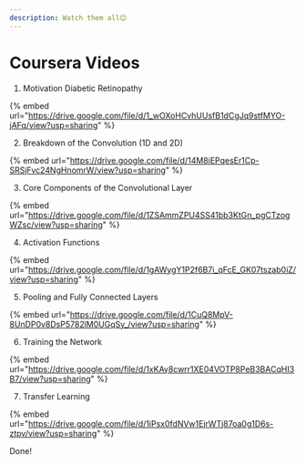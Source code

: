```yaml
---
description: Watch them all😊
---
```


# Coursera Videos

1. Motivation Diabetic Retinopathy

{% embed url="https://drive.google.com/file/d/1_wOXoHCvhUUsfB1dCgJq9stfMYO-jAFq/view?usp=sharing" %}

2. Breakdown of the Convolution (1D and 2D)

{% embed url="https://drive.google.com/file/d/14M8iEPqesEr1Cp-SRSjFvc24NgHnomrW/view?usp=sharing" %}

3. Core Components of the Convolutional Layer

{% embed url="https://drive.google.com/file/d/1ZSAmmZPU4SS41bb3KtGn_pgCTzogWZsc/view?usp=sharing" %}

4. Activation Functions

{% embed url="https://drive.google.com/file/d/1gAWygY1P2f6B7i_qFcE_GK07tszab0iZ/view?usp=sharing" %}

5. Pooling and Fully Connected Layers

{% embed url="https://drive.google.com/file/d/1CuQ8MpV-8UnDP0v8DsP5782lM0UGqSy_/view?usp=sharing" %}

6. Training the Network

{% embed url="https://drive.google.com/file/d/1xKAy8cwrr1XE04VOTP8PeB3BACqHI3B7/view?usp=sharing" %}

7. Transfer Learning

{% embed url="https://drive.google.com/file/d/1iPsx0fdNVw1EjrWTj87oa0g1D6s-ztpv/view?usp=sharing" %}

Done!
